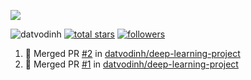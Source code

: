 <p align="left"> <img src="https://github-readme-stats-sigma-five.vercel.app/api?username=datvodinh&&show_icons=true&style=for-the-badge&title_color=ffffff&icon_color=bb2acf&text_color=daf7dc&bg_color=151515">

<p align="left">
   <a> <img src="https://komarev.com/ghpvc/?username=datvodinh&color=0E9C47&style=for-the-badge" alt="datvodinh" /> </a> 
  <a href="https://github.com/datvodinh?tab=stars&sort=stargazers">
    <img alt="total stars" title="Total stars on GitHub" src="https://custom-icon-badges.demolab.com/badge/dynamic/json?logo=star&color=0E9C47&label=Stars&style=for-the-badge&query=%24.stars&url=https://api.github-star-counter.workers.dev/user/datvodinh"/></a>
<a href="https://github.com/datvodinh?tab=followers">
    <img alt="followers" title="Follow me on Github" src="https://custom-icon-badges.herokuapp.com/github/followers/datvodinh?color=0E9C47&style=for-the-badge&logo=person-add&label=Followers&logoColor=white"/></a>

<!--START_SECTION:activity-->
1. 🎉 Merged PR [#2](https://github.com/datvodinh/deep-learning-project/pull/2) in [datvodinh/deep-learning-project](https://github.com/datvodinh/deep-learning-project)
2. 🎉 Merged PR [#1](https://github.com/datvodinh/deep-learning-project/pull/1) in [datvodinh/deep-learning-project](https://github.com/datvodinh/deep-learning-project)
<!--END_SECTION:activity-->

